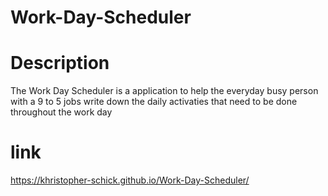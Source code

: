 # Work-Day-Scheduler

# Description
The Work Day Scheduler is a application to help the everyday busy person with a 9 to 5 jobs write down the daily activaties that need to be done throughout the work day

# link
 https://khristopher-schick.github.io/Work-Day-Scheduler/  
 
 
